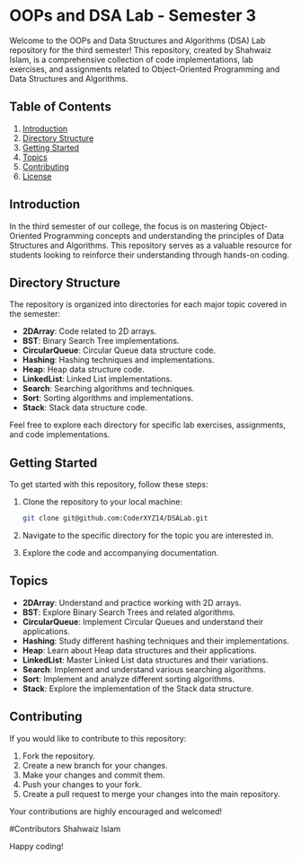 # OOPs and DSA Lab - Semester 3

Welcome to the OOPs and Data Structures and Algorithms (DSA) Lab repository for the third semester! This repository, created by Shahwaiz Islam, is a comprehensive collection of code implementations, lab exercises, and assignments related to Object-Oriented Programming and Data Structures and Algorithms.

## Table of Contents

1. [Introduction](#introduction)
2. [Directory Structure](#directory-structure)
3. [Getting Started](#getting-started)
4. [Topics](#topics)
5. [Contributing](#contributing)
6. [License](#license)

## Introduction

In the third semester of our college, the focus is on mastering Object-Oriented Programming concepts and understanding the principles of Data Structures and Algorithms. This repository serves as a valuable resource for students looking to reinforce their understanding through hands-on coding.

## Directory Structure

The repository is organized into directories for each major topic covered in the semester:

- **2DArray**: Code related to 2D arrays.
- **BST**: Binary Search Tree implementations.
- **CircularQueue**: Circular Queue data structure code.
- **Hashing**: Hashing techniques and implementations.
- **Heap**: Heap data structure code.
- **LinkedList**: Linked List implementations.
- **Search**: Searching algorithms and techniques.
- **Sort**: Sorting algorithms and implementations.
- **Stack**: Stack data structure code.

Feel free to explore each directory for specific lab exercises, assignments, and code implementations.

## Getting Started

To get started with this repository, follow these steps:

1. Clone the repository to your local machine:

    ```bash
    git clone git@github.com:CoderXYZ14/DSALab.git
    ```

2. Navigate to the specific directory for the topic you are interested in.

3. Explore the code and accompanying documentation.

## Topics

- **2DArray**: Understand and practice working with 2D arrays.
- **BST**: Explore Binary Search Trees and related algorithms.
- **CircularQueue**: Implement Circular Queues and understand their applications.
- **Hashing**: Study different hashing techniques and their implementations.
- **Heap**: Learn about Heap data structures and their applications.
- **LinkedList**: Master Linked List data structures and their variations.
- **Search**: Implement and understand various searching algorithms.
- **Sort**: Implement and analyze different sorting algorithms.
- **Stack**: Explore the implementation of the Stack data structure.

## Contributing

If you would like to contribute to this repository:

1. Fork the repository.
2. Create a new branch for your changes.
3. Make your changes and commit them.
4. Push your changes to your fork.
5. Create a pull request to merge your changes into the main repository.

Your contributions are highly encouraged and welcomed!

#Contributors
Shahwaiz Islam

Happy coding!
